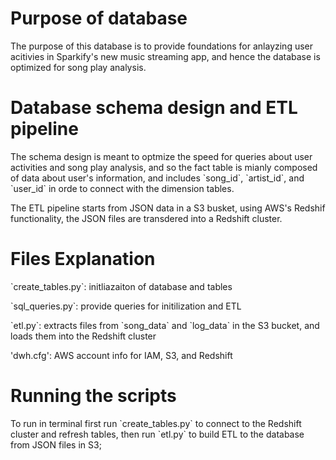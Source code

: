 # Purpose of database

<p>The purpose of this database is to provide foundations for anlayzing user acitivies in Sparkify's new music streaming app, and hence the database is optimized for song play analysis.</p>

# Database schema design and ETL pipeline

<p>The schema design is meant to optmize the speed for queries about user activities and song play analysis, and so the fact table is mianly composed of data about user's information, and includes `song_id`, `artist_id`, and `user_id` in orde to connect with the dimension tables.</p>

<p>The ETL pipeline starts from JSON data in a S3 busket, using AWS's Redshif functionality, the JSON files are transdered into a Redshift cluster.</p>

# Files Explanation

<p>`create_tables.py`: initliazaiton of database and tables</p>

<p>`sql_queries.py`: provide queries for initilization and ETL</p>

<p>`etl.py`: extracts files from `song_data` and `log_data` in the S3 bucket, and loads them into the Redshift cluster</p>

<p>'dwh.cfg': AWS account info for IAM, S3, and Redshift</p>


# Running the scripts

<p>To run in terminal first run `create_tables.py` to connect to the Redshift cluster and refresh tables, then run `etl.py` to build ETL to the database from JSON files in S3; </p>